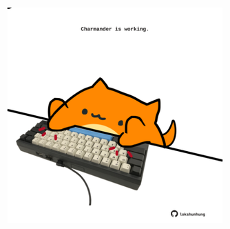 <!-- built at 05/12/2024, 11:00:45 UTC -->
<p align="center">
  <img width="500" height="500" src="./ReadmeImage.svg">
</p>
